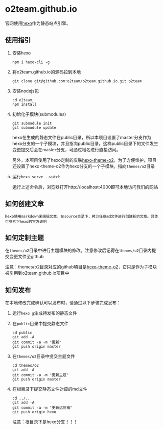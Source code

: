# o2team.github.io

官网使用[hexo](https://hexo.io)作为静态站点引擎。

## 使用指引

1. 安装hexo

    ```
    npm i hexo-cli -g
    ```

2. 将o2team.github.io的源码拉到本地

    ```
    git clone git@github.com:o2team/o2team.github.io.git o2team
    ```

3. 安装nodejs包

    ```
    cd o2team
    npm install
    ```

5. 初始化子模块(submodules)

    ```
    git submodule init
    git submodule update
    ```

    hexo在生成的静态文件在public目录，所以本项目设置了master分支作为hexo分支的一个子模块，并且指向public目录，这样public目录下的文件发生变更提交后会在master分支，可通过域名进行直接访问。
    
    另外，本项目使用了hexo定制的皮肤[hexo-theme-o2](https://github.com/o2team/hexo-theme-o2)，为了方便维护，项目还设置了hexo-theme-o2作为hexo分支的一个子模块，指向`themes/o2`目录

6. 运行`hexo serve --watch`

    运行上述命令后，浏览器打开http://localhost:4000即可本地访问我们的网站
    
## 如何创建文章

    hexo使用markdown来编辑文章，在source目录下，拷贝任意md文件进行创建新的文章。具体可参考下hexo的官方说明
    
## 如何定制主题

在`themes/o2`目录中进行主题模块的修改。注意修改后记得在`themes/o2`目录内提交变更文件至github

注意：themes/o2目录对应的github项目是[hexo-theme-o2](https://github.com/o2team/hexo-theme-o2)，它只是作为子模块被引用到o2team.github.io项目中
    
## 如何发布

在本地修改完成确认可以发布时，请通过以下步骤完成发布：

1. 运行`hexo g`生成待发布的静态文件
2. 在`public`目录中提交静态文件

    ```
    cd public
    git add -A
    git commit -a -m "更新"
    git push origin master
    ```
    
3. 在`themes/o2`目录中提交主题文件

    ```
    cd themes/o2
    git add -A
    git commit -a -m "更新主题"
    git push origin master
    ```
4. 在根目录下提交静态文件对应的md文件

    ```
    cd ../..
    git add -A
    git commit -a -m "更新远阿梅"
    git push origin hexo
    ```
    注意：根目录下是hexo分支！！！
